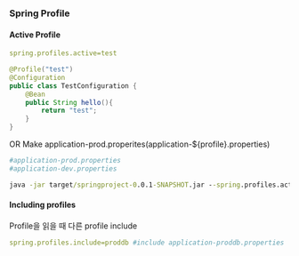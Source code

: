 ### Spring Profile

#### Active Profile

```yml
spring.profiles.active=test
```
```java
@Profile("test") 
@Configuration
public class TestConfiguration {
    @Bean
    public String hello(){
        return "test";
    }
}
```
OR  Make  application-prod.properites(application-${profile}.properties)

```yml
#application-prod.properties
#application-dev.properties
```
```cmd
java -jar target/springproject-0.0.1-SNAPSHOT.jar --spring.profiles.active=prod
```


#### Including profiles

Profile을 읽을 때 다른 profile include
```yml
spring.profiles.include=proddb #include application-proddb.properties
```

